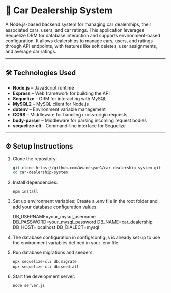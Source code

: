 # 🚗 Car Dealership System

A Node.js-based backend system for managing car dealerships, their associated cars, users, and car ratings. This application leverages Sequelize ORM for database interaction and supports environment-based configuration. It allows dealerships to manage cars, users, and ratings through API endpoints, with features like soft deletes, user assignments, and average car ratings.

---

## 🛠️ Technologies Used

- **Node.js** – JavaScript runtime
- **Express** – Web framework for building the API
- **Sequelize** – ORM for interacting with MySQL
- **MySQL2** – MySQL client for Node.js
- **dotenv** – Environment variable management
- **CORS** – Middleware for handling cross-origin requests
- **body-parser** – Middleware for parsing incoming request bodies
- **sequelize-cli** – Command-line interface for Sequelize

---

## ⚙️ Setup Instructions
1. Clone the repository:

   ```bash
   git clone https://github.com/AvanesyanG/car-dealership-system.git
   cd car-dealership-system
   
2. Install dependencies:
     ```bash
    npm install
3. Set up environment variables:
   Create a .env file in the root folder and add your database configuration values.

   DB_USERNAME=your_mysql_username
   DB_PASSWORD=your_mysql_password
   DB_NAME=car_dealership
   DB_HOST=localhost
   DB_DIALECT=mysql

4. The database configuration in config/config.js is already set up to use the environment variables defined in your .env file.
5. Run database migrations and seeders:
    ```bash
    npx sequelize-cli db:migrate
    npx sequelize-cli db:seed:all
6. Start the development server:
    ```bash
   node server.js

